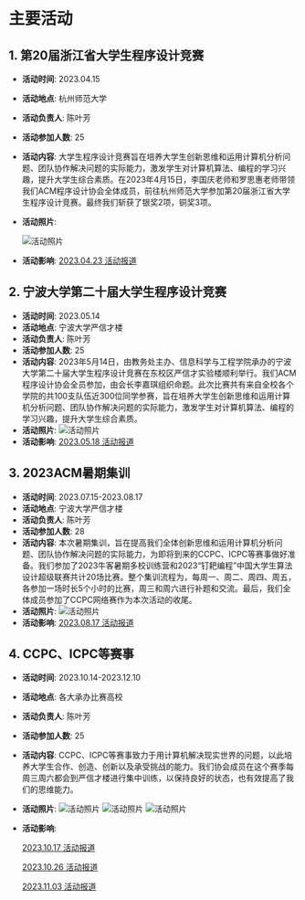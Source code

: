 # 主要活动

## 1. 第20届浙江省大学生程序设计竞赛
- **活动时间**: 2023.04.15
- **活动地点**: 杭州师范大学
- **活动负责人**: 陈叶芳
- **活动参加人数**: 25
- **活动内容**:
  大学生程序设计竞赛旨在培养大学生创新思维和运用计算机分析问题、团队协作解决问题的实际能力，激发学生对计算机算法、编程的学习兴趣，提升大学生综合素质。在2023年4月15日，李国庆老师和罗思惠老师带领我们ACM程序设计协会全体成员，前往杭州师范大学参加第20届浙江省大学生程序设计竞赛。最终我们斩获了银奖2项，铜奖3项。
- **活动照片**:

  ![活动照片](img/省赛图片.png)

- **活动影响**:
  [2023.04.23 活动报道](https://eecs.nbu.edu.cn/info/1230/7302.htm)

## 2. 宁波大学第二十届大学生程序设计竞赛
- **活动时间**: 2023.05.14
- **活动地点**: 宁波大学严信才楼
- **活动负责人**: 陈叶芳
- **活动参加人数**: 25
- **活动内容**:
  2023年5月14日，由教务处主办、信息科学与工程学院承办的宁波大学第二十届大学生程序设计竞赛在东校区严信才实验楼顺利举行。我们ACM程序设计协会全员参加，由会长李嘉琪组织命题。此次比赛共有来自全校各个学院的共100支队伍近300位同学参赛，旨在培养大学生创新思维和运用计算机分析问题、团队协作解决问题的实际能力，激发学生对计算机算法、编程的学习兴趣，提升大学生综合素质。
- **活动照片**:
  ![活动照片](img/校赛图片.png)
- **活动影响**:
  [2023.05.18 活动报道](https://eecs.nbu.edu.cn/info/1230/7866.htm)

## 3. 2023ACM暑期集训
- **活动时间**: 2023.07.15-2023.08.17
- **活动地点**: 宁波大学严信才楼
- **活动负责人**: 陈叶芳
- **活动参加人数**: 28
- **活动内容**:
  本次暑期集训，旨在提高我们全体创新思维和运用计算机分析问题、团队协作解决问题的实际能力，为即将到来的CCPC、ICPC等赛事做好准备。我们参加了2023牛客暑期多校训练营和2023“钉耙编程”中国大学生算法设计超级联赛共计20场比赛。整个集训流程为，每周一、周二、周四、周五，各参加一场时长5个小时的比赛，周三和周六进行补题和交流。最后，我们全体成员参加了CCPC网络赛作为本次活动的收尾。
- **活动照片**:
  ![活动照片](img/2023ACM暑期集训图片.png)
- **活动影响**:
  [2023.08.17 活动报道](https://eecs.nbu.edu.cn/info/1230/7866.htm)

## 4. CCPC、ICPC等赛事
- **活动时间**: 2023.10.14-2023.12.10
- **活动地点**: 各大承办比赛高校
- **活动负责人**: 陈叶芳
- **活动参加人数**: 25
- **活动内容**:
  CCPC、ICPC等赛事致力于用计算机解决现实世界的问题，以此培养大学生合作、创造、创新以及承受挑战的能力。我们协会成员在这个赛季每周三周六都会到严信才楼进行集中训练，以保持良好的状态，也有效提高了我们的思维能力。
- **活动照片**:
  ![活动照片](img/CCPCICPC等赛事图片/图片1.png)
  ![活动照片](img/CCPCICPC等赛事图片/图片2.png)
  ![活动照片](img/CCPCICPC等赛事图片/图片3.png)
- **活动影响**:

  [2023.10.17 活动报道](https://www.neuq.edu.cn/info/1105/10004.htm)

  [2023.10.26 活动报道](https://www.nwpu.edu.cn/info/1198/72988.htm)

  [2023.11.03 活动报道](https://baijiahao.baidu.com/s?id=1781527202608109401&wfr=spider&for=pc)
